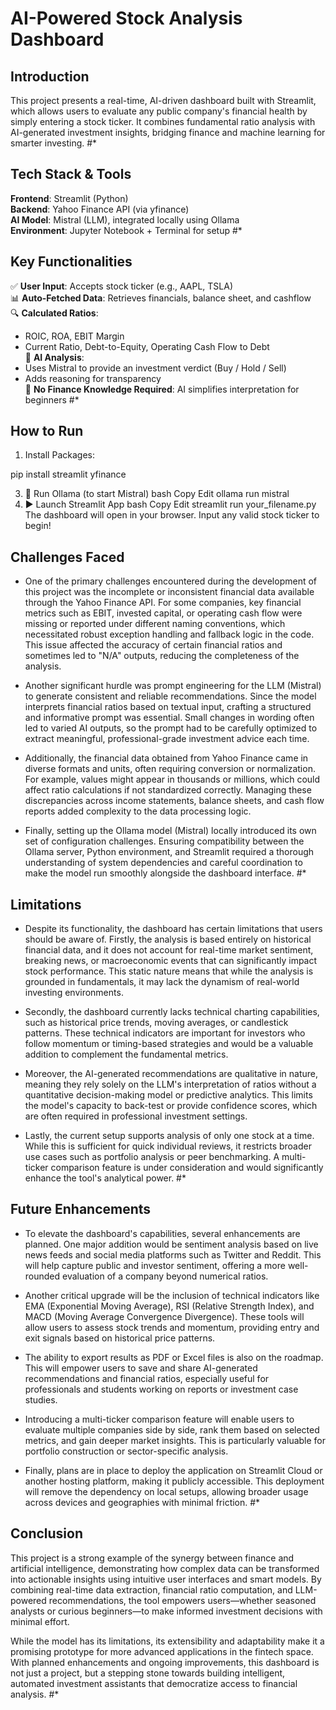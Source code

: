 # AI-Powered Stock Analysis Dashboard

## Introduction
This project presents a real-time, AI-driven dashboard built with Streamlit, which allows users to evaluate any public company's financial health by simply entering a stock ticker. It combines fundamental ratio analysis with AI-generated investment insights, bridging finance and machine learning for smarter investing. #*

## Tech Stack & Tools
**Frontend**: Streamlit (Python)  
**Backend**: Yahoo Finance API (via yfinance)  
**AI Model**: Mistral (LLM), integrated locally using Ollama  
**Environment**: Jupyter Notebook + Terminal for setup #*

## Key Functionalities
✅ **User Input**: Accepts stock ticker (e.g., AAPL, TSLA)  
📊 **Auto-Fetched Data**: Retrieves financials, balance sheet, and cashflow  
🔍 **Calculated Ratios**:
- ROIC, ROA, EBIT Margin
- Current Ratio, Debt-to-Equity, Operating Cash Flow to Debt  
🤖 **AI Analysis**:
- Uses Mistral to provide an investment verdict (Buy / Hold / Sell)
- Adds reasoning for transparency  
🧠 **No Finance Knowledge Required**: AI simplifies interpretation for beginners #*

## How to Run
1. Install Packages:

pip install streamlit yfinance

3. 🚀 Run Ollama (to start Mistral)
bash
Copy
Edit
ollama run mistral
4. ▶️ Launch Streamlit App
bash
Copy
Edit
streamlit run your_filename.py
The dashboard will open in your browser. Input any valid stock ticker to begin!







## Challenges Faced


- One of the primary challenges encountered during the development of this project was the incomplete or inconsistent financial data available through the Yahoo Finance API. For some companies, key financial metrics such as EBIT, invested capital, or operating cash flow were missing or reported under different naming conventions, which necessitated robust exception handling and fallback logic in the code. This issue affected the accuracy of certain financial ratios and sometimes led to "N/A" outputs, reducing the completeness of the analysis.

- Another significant hurdle was prompt engineering for the LLM (Mistral) to generate consistent and reliable recommendations. Since the model interprets financial ratios based on textual input, crafting a structured and informative prompt was essential. Small changes in wording often led to varied AI outputs, so the prompt had to be carefully optimized to extract meaningful, professional-grade investment advice each time.

- Additionally, the financial data obtained from Yahoo Finance came in diverse formats and units, often requiring conversion or normalization. For example, values might appear in thousands or millions, which could affect ratio calculations if not standardized correctly. Managing these discrepancies across income statements, balance sheets, and cash flow reports added complexity to the data processing logic.

- Finally, setting up the Ollama model (Mistral) locally introduced its own set of configuration challenges. Ensuring compatibility between the Ollama server, Python environment, and Streamlit required a thorough understanding of system dependencies and careful coordination to make the model run smoothly alongside the dashboard interface. #*

## Limitations

- Despite its functionality, the dashboard has certain limitations that users should be aware of. Firstly, the analysis is based entirely on historical financial data, and it does not account for real-time market sentiment, breaking news, or macroeconomic events that can significantly impact stock performance. This static nature means that while the analysis is grounded in fundamentals, it may lack the dynamism of real-world investing environments.

- Secondly, the dashboard currently lacks technical charting capabilities, such as historical price trends, moving averages, or candlestick patterns. These technical indicators are important for investors who follow momentum or timing-based strategies and would be a valuable addition to complement the fundamental metrics.

- Moreover, the AI-generated recommendations are qualitative in nature, meaning they rely solely on the LLM's interpretation of ratios without a quantitative decision-making model or predictive analytics. This limits the model's capacity to back-test or provide confidence scores, which are often required in professional investment settings.

- Lastly, the current setup supports analysis of only one stock at a time. While this is sufficient for quick individual reviews, it restricts broader use cases such as portfolio analysis or peer benchmarking. A multi-ticker comparison feature is under consideration and would significantly enhance the tool's analytical power. #*

## Future Enhancements


- To elevate the dashboard's capabilities, several enhancements are planned. One major addition would be sentiment analysis based on live news feeds and social media platforms such as Twitter and Reddit. This will help capture public and investor sentiment, offering a more well-rounded evaluation of a company beyond numerical ratios.

- Another critical upgrade will be the inclusion of technical indicators like EMA (Exponential Moving Average), RSI (Relative Strength Index), and MACD (Moving Average Convergence Divergence). These tools will allow users to assess stock trends and momentum, providing entry and exit signals based on historical price patterns.

- The ability to export results as PDF or Excel files is also on the roadmap. This will empower users to save and share AI-generated recommendations and financial ratios, especially useful for professionals and students working on reports or investment case studies.

- Introducing a multi-ticker comparison feature will enable users to evaluate multiple companies side by side, rank them based on selected metrics, and gain deeper market insights. This is particularly valuable for portfolio construction or sector-specific analysis.

- Finally, plans are in place to deploy the application on Streamlit Cloud or another hosting platform, making it publicly accessible. This deployment will remove the dependency on local setups, allowing broader usage across devices and geographies with minimal friction. #*

## Conclusion

This project is a strong example of the synergy between finance and artificial intelligence, demonstrating how complex data can be transformed into actionable insights using intuitive user interfaces and smart models. By combining real-time data extraction, financial ratio computation, and LLM-powered recommendations, the tool empowers users—whether seasoned analysts or curious beginners—to make informed investment decisions with minimal effort.

While the model has its limitations, its extensibility and adaptability make it a promising prototype for more advanced applications in the fintech space. With planned enhancements and ongoing improvements, this dashboard is not just a project, but a stepping stone towards building intelligent, automated investment assistants that democratize access to financial analysis. #*
